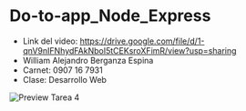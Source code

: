 # Do-to-app_Node_Express
- Link del video: https://drive.google.com/file/d/1-qnV9nIFNhydFAkNboI5tCEKsroXFimR/view?usp=sharing
- William Alejandro Berganza Espina
- Carnet: 0907 16 7931
- Clase: Desarrollo Web

![Preview Tarea 4](https://user-images.githubusercontent.com/60772764/185688307-cf16bc6a-aa6d-45ae-809b-6ef1921136f4.png)
